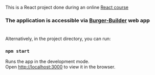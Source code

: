 
This is a React project done during an online [React course](https://www.udemy.com/react-the-complete-guide-incl-redux/)

### The application is accessible via [Burger-Builder](https://burger-builder-react-9f1de.web.app) web app


#
Alternatively, in the project directory, you can run:

### `npm start`

Runs the app in the development mode.<br>
Open [http://localhost:3000](http://localhost:3000) to view it in the browser.

